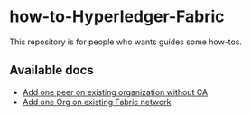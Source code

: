 # how-to-Hyperledger-Fabric
This repository is for people who wants guides some how-tos.

## Available docs

- [Add one peer on existing organization without CA](https://github.com/ChoiSD/how-to-Hyperledger-Fabric/blob/master/Docs/Add-Peer-On-Existing-Org-No-CA.md)
- [Add one Org on existing Fabric network](https://github.com/ChoiSD/how-to-Hyperledger-Fabric/blob/master/Docs/Add-Org-On-Existing-Network.md)
